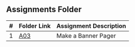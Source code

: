 ##  Assignments Folder

|   #   | Folder Link | Assignment Description |
| :---: | ----------- | ---------------------- |
|1       |[A03](https://github.com/lnager1/2143-OOP-nager/tree/main/Assignments/02-A03)       |Make a Banner Pager              |
